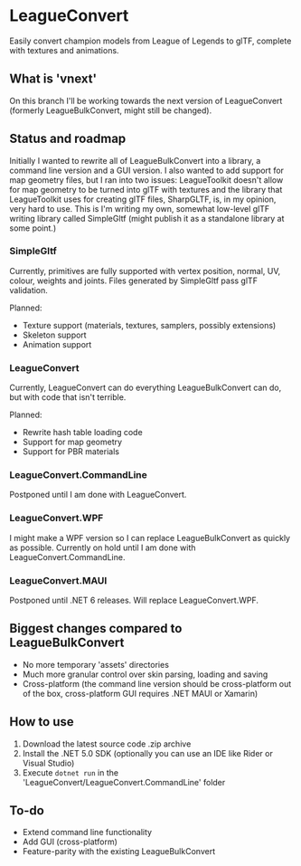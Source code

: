 # LeagueConvert

Easily convert champion models from League of Legends to glTF, complete with
textures and animations.

## What is 'vnext'

On this branch I'll be working towards the next version of LeagueConvert
(formerly LeagueBulkConvert, might still be changed).

## Status and roadmap

Initially I wanted to rewrite all of LeagueBulkConvert into a library, a command
line version and a GUI version. I also wanted to add support for map geometry
files, but I ran into two issues: LeagueToolkit doesn't allow for map geometry
to be turned into glTF with textures and the library that LeagueToolkit uses
for creating glTF files, SharpGLTF, is, in my opinion, very hard to use. This is
I'm writing my own, somewhat low-level glTF writing library called SimpleGltf
(might publish it as a standalone library at some point.)

### SimpleGltf

Currently, primitives are fully supported with vertex position, normal, UV,
colour, weights and joints. Files generated by SimpleGltf pass glTF validation.

Planned:

* Texture support (materials, textures, samplers, possibly extensions)
* Skeleton support
* Animation support

### LeagueConvert

Currently, LeagueConvert can do everything LeagueBulkConvert can do, but with
code that isn't terrible.

Planned:

* Rewrite hash table loading code
* Support for map geometry
* Support for PBR materials

### LeagueConvert.CommandLine

Postponed until I am done with LeagueConvert.

### LeagueConvert.WPF

I might make a WPF version so I can replace LeagueBulkConvert as quickly as
possible. Currently on hold until I am done with LeagueConvert.CommandLine.

### LeagueConvert.MAUI

Postponed until .NET 6 releases. Will replace LeagueConvert.WPF.

## Biggest changes compared to LeagueBulkConvert

* No more temporary 'assets' directories
* Much more granular control over skin parsing, loading and saving
* Cross-platform (the command line version should be cross-platform out of the
  box, cross-platform GUI requires .NET MAUI or Xamarin)

## How to use

1. Download the latest source code .zip archive
2. Install the .NET 5.0 SDK (optionally you can use an IDE like Rider or
Visual Studio)
3. Execute `dotnet run` in the 'LeagueConvert/LeagueConvert.CommandLine' folder

## To-do

* Extend command line functionality
* Add GUI (cross-platform)
* Feature-parity with the existing LeagueBulkConvert
